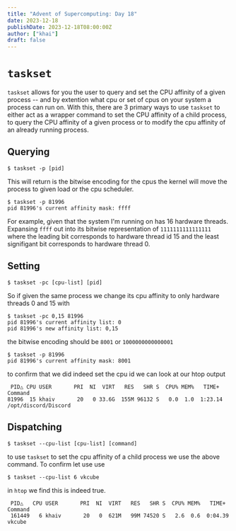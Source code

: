 ```yaml
---
title: "Advent of Supercomputing: Day 18"
date: 2023-12-18
publishDate: 2023-12-18T08:00:00Z
author: ["khai"]
draft: false
---
```


# `taskset`

`taskset` allows for you the user to query and set the CPU affinity of a given process -- and by extention what cpu or set of cpus on your system a process can run on. With this, there are 3 primary ways to use `taskset` to either act as a wrapper command to set the CPU affinity of a child process, to query the CPU affinity of a given process or to modify the cpu affinity of an already running process.

## Querying
```
$ taskset -p [pid]
```
This will return is the bitwise encoding for the cpus the kernel will move the process to given load or the cpu scheduler.
```
$ taskset -p 81996
pid 81996's current affinity mask: ffff
```
For example, given that the system I'm running on has 16 hardware threads. Expansing `ffff` out into its bitwise representation of `1111111111111111` where the leading bit corresponds to hardware thread id 15 and the least signifigant bit corresponds to hardware thread 0.

## Setting
```
$ taskset -pc [cpu-list] [pid]
```
So if given the same process we change its cpu affinity to only hardware threads 0 and 15 with
```
$ taskset -pc 0,15 81996
pid 81996's current affinity list: 0
pid 81996's new affinity list: 0,15
```
the bitwise encoding should be `8001` or `1000000000000001`
```
$ taskset -p 81996
pid 81996's current affinity mask: 8001
```
to confirm that we did indeed set the cpu id we can look at our htop output
```
 PID△ CPU USER       PRI  NI  VIRT   RES   SHR S  CPU% MEM%   TIME+  Command
81996  15 khaiv       20   0 33.6G  155M 96132 S   0.0  1.0  1:23.14 /opt/discord/Discord
```


## Dispatching
```
$ taskset --cpu-list [cpu-list] [command]
```
to use `taskset` to set the cpu affinity of a child process we use the above command. To confirm let use use
```
$ taskset --cpu-list 6 vkcube
```
in `htop` we find this is indeed true.

```
 PID△   CPU USER       PRI  NI  VIRT   RES   SHR S  CPU% MEM%   TIME+  Command
 161449   6 khaiv       20   0  621M   99M 74520 S   2.6  0.6  0:04.39 vkcube
```


